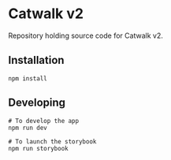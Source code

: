 # Catwalk v2

Repository holding source code for Catwalk v2.

## Installation

```
npm install
```

## Developing

```
# To develop the app
npm run dev

# To launch the storybook
npm run storybook
```
